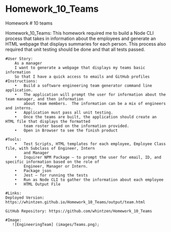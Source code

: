 # Homework_10_Teams
Homework # 10 teams

Homework_10_Teams:
This homework required me to build a Node CLI process that takes in information about the employees and generate an HTML webpage that displays summaries for each person.   This process also required that unit testing should be done and that all tests passed.

    #User Story:
        As a manager
        I want to generate a webpage that displays my teams basic information
        So that I have a quick access to emails and GitHub profiles 
    #Instructions:
        •	Build a software engineering team generator command line application.
        •	The application will prompt the user for information about the team manager, and then information
            about team members.  The information can be a mix of engineers and interns.
        •	Application must pass all unit testing.
        •	Once the teams are built, the application should create an HTML file that displays the formatted        
            team roster based on the information provided.  
        •	Open in Browser to see the finish product
 
    #Tools:
        •	Test Scripts, HTML templates for each employee, Employee Class file, with Subclass of Engineer, Intern  
            and Manager
        •	Inquirer NPM Package – to prompt the user for email, ID, and specific information based on the role of 
            Engineer, Manager or Intern.
        •	Package json
        •	Jest – for running the tests
        •	Run as Node CLI to gather the information about each employee
        •	HTML Output File

    #Links:
    Deployed Version: https://whintzen.github.io/Homework_10_Teams/output/team.html
            
    GitHub Repository: https://github.com/whintzen/Homework_10_Teams

    #Image:
       ![EngineeringTeam] (images/Teams.png);


